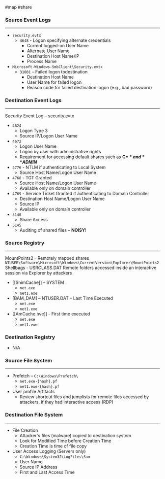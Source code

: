 #map #share

### Source Event Logs
---
- `security.evtx`
    - `4648` - Logon specifying alternate credentials
        - Current logged-on User Name
        - Alternate User Name
        - Destination Host Name/IP
        - Process Name 
- `Microsoft-Windows-SmbClient\Security.evtx`
    - `31001` – Failed logon todestination
        - Destination Host Name
        - User Name for failed logon
        - Reason code for failed destination logon (e.g., bad password)

### Destination Event Logs
---
Security Event Log – security.evtx
- `4624`
    - Logon Type 3
    - Source IP/Logon User Name
- `4672`
    - Logon User Name
    - Logon by user with administrative rights
    - Requirement for accessing default shares such as **C$** and **ADMIN$**
- `4776` - NTLM if authenticating to Local System
    - Source Host Name/Logon User Name
- `4768` - TGT Granted
    - Source Host Name/Logon User Name
    - Available only on domain controller
- `4769` - Service Ticket Granted if
authenticating to Domain Controller
    - Destination Host Name/Logon User Name
    - Source IP
    - Available only on domain controller
- `5140`
    - Share Access
- `5145`
    - Auditing of shared files – **NOISY**!

### Source Registry
---
MountPoints2 - Remotely mapped shares
`NTUSER\Software\Microsoft\Windows\CurrentVersion\Explorer\MountPoints2`
Shellbags - USRCLASS.DAT
Remote folders accessed inside an interactive session via
Explorer by attackers
- [[ShimCache]] – SYSTEM
    - `net.exe`
    - `net1.exe`
- [BAM_DAM] – NTUSER.DAT – Last Time Executed
    - `net.exe`
    - `net1.exe`
- [[AmCache.hve]] - First time executed
    - `net.exe`
    - `net1.exe`

### Destination Registry
- N/A

### Source File System
---
- Prefetch – `C:\Windows\Prefetch\`
    - `net.exe-{hash}.pf`
    - `net1.exe-{hash}.pf`
- User profile Artifacts
    - Review shortcut files and jumplists for remote files accessed by attackers, if they had interactive access (RDP)

### Destination File System
---
- File Creation
    - Attacker's files (malware) copied to destination system
    - Look for Modified Time before Creation Time
    - Creation Time is time of file copy
- User Access Logging (Servers only)
    - `C:\Windows\System32\LogFiles\Sum`
    - User Name
    - Source IP Address
    - First and Last Access Time

